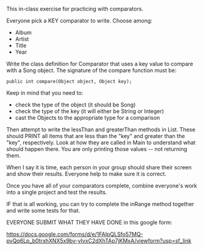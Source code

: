 This in-class exercise for practicing with comparators.


Everyone pick a KEY comparator to write. Choose among:
- Album
- Artist
- Title
- Year

Write the class definition for Comparator<Object> that uses a key value to compare with a Song object. The signature of the compare function must be:

```
public int compare(Object object, Object key);
```

Keep in mind that you need to:
- check the type of the object (it should be Song)
- check the type of the key (it will either be String or Integer)
- cast the Objects to the appropriate type for a comparison

Then attempt to write the lessThan and greaterThan methods in List. These should PRINT all items that are less than the "key" and greater than the "key", respectively. Look at how they are called in Main to understand what should happen there. You are only printing those values -- not returning them.

When I say it is time, each person in your group should share their screen and show their results. Everyone help to make sure it is correct.

Once you have all of your comparators complete, combine everyone's work into a single project and test the results.

IF that is all working, you can try to complete the inRange method together and write some tests for that.

EVERYONE SUBMIT WHAT THEY HAVE DONE in this google form:

https://docs.google.com/forms/d/e/1FAIpQLSfo57MQ-pvQq6Lp_b0trxhXNX5x9bv-yIvxC2dXhTAp7jKMxA/viewform?usp=sf_link
